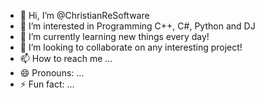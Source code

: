 - 👋 Hi, I’m @ChristianReSoftware
- 👀 I’m interested in Programming C++, C#, Python and DJ
- 🌱 I’m currently learning new things every day!
- 💞️ I’m looking to collaborate on any interesting project!
- 📫 How to reach me ...
- 😄 Pronouns: ...
- ⚡ Fun fact: ...

<!---
ChristianReSoftware/ChristianReSoftware is a ✨ special ✨ repository because its `README.md` (this file) appears on your GitHub profile.
You can click the Preview link to take a look at your changes.
--->
